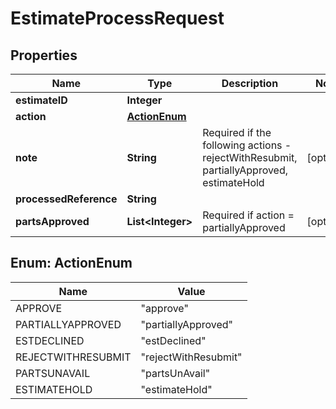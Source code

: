 

# EstimateProcessRequest


## Properties

| Name | Type | Description | Notes |
|------------ | ------------- | ------------- | -------------|
|**estimateID** | **Integer** |  |  |
|**action** | [**ActionEnum**](#ActionEnum) |  |  |
|**note** | **String** | Required if the following actions - rejectWithResubmit, partiallyApproved, estimateHold |  [optional] |
|**processedReference** | **String** |  |  |
|**partsApproved** | **List&lt;Integer&gt;** | Required if action &#x3D; partiallyApproved |  [optional] |



## Enum: ActionEnum

| Name | Value |
|---- | -----|
| APPROVE | &quot;approve&quot; |
| PARTIALLYAPPROVED | &quot;partiallyApproved&quot; |
| ESTDECLINED | &quot;estDeclined&quot; |
| REJECTWITHRESUBMIT | &quot;rejectWithResubmit&quot; |
| PARTSUNAVAIL | &quot;partsUnAvail&quot; |
| ESTIMATEHOLD | &quot;estimateHold&quot; |



